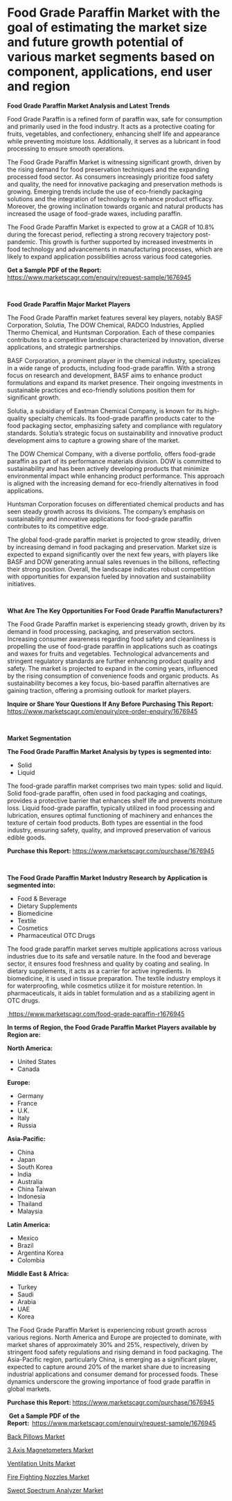 <p><h1>Food Grade Paraffin Market with the goal of estimating the market size and future growth potential of various market segments based on component, applications, end user and region</h1></p><p><strong>Food Grade Paraffin Market Analysis and Latest Trends</strong></p>
<p><p>Food Grade Paraffin is a refined form of paraffin wax, safe for consumption and primarily used in the food industry. It acts as a protective coating for fruits, vegetables, and confectionery, enhancing shelf life and appearance while preventing moisture loss. Additionally, it serves as a lubricant in food processing to ensure smooth operations.</p><p>The Food Grade Paraffin Market is witnessing significant growth, driven by the rising demand for food preservation techniques and the expanding processed food sector. As consumers increasingly prioritize food safety and quality, the need for innovative packaging and preservation methods is growing. Emerging trends include the use of eco-friendly packaging solutions and the integration of technology to enhance product efficacy. Moreover, the growing inclination towards organic and natural products has increased the usage of food-grade waxes, including paraffin.</p><p>The Food Grade Paraffin Market is expected to grow at a CAGR of 10.8% during the forecast period, reflecting a strong recovery trajectory post-pandemic. This growth is further supported by increased investments in food technology and advancements in manufacturing processes, which are likely to expand application possibilities across various food categories.</p></p>
<p><strong>Get a Sample PDF of the Report:&nbsp;</strong> <a href="https://www.marketscagr.com/enquiry/request-sample/1676945?utm_campaign=1179&utm_medium=2&utm_source=Github&utm_content=ia&utm_term=30092024&utm_id=food-grade-paraffin">https://www.marketscagr.com/enquiry/request-sample/1676945</a></p>
<p>&nbsp;</p>
<p><strong>Food Grade Paraffin Major Market Players</strong></p>
<p><p>The Food Grade Paraffin market features several key players, notably BASF Corporation, Solutia, The DOW Chemical, RADCO Industries, Applied Thermo Chemical, and Huntsman Corporation. Each of these companies contributes to a competitive landscape characterized by innovation, diverse applications, and strategic partnerships.</p><p>BASF Corporation, a prominent player in the chemical industry, specializes in a wide range of products, including food-grade paraffin. With a strong focus on research and development, BASF aims to enhance product formulations and expand its market presence. Their ongoing investments in sustainable practices and eco-friendly solutions position them for significant growth.</p><p>Solutia, a subsidiary of Eastman Chemical Company, is known for its high-quality specialty chemicals. Its food-grade paraffin products cater to the food packaging sector, emphasizing safety and compliance with regulatory standards. Solutia’s strategic focus on sustainability and innovative product development aims to capture a growing share of the market.</p><p>The DOW Chemical Company, with a diverse portfolio, offers food-grade paraffin as part of its performance materials division. DOW is committed to sustainability and has been actively developing products that minimize environmental impact while enhancing product performance. This approach is aligned with the increasing demand for eco-friendly alternatives in food applications.</p><p>Huntsman Corporation focuses on differentiated chemical products and has seen steady growth across its divisions. The company’s emphasis on sustainability and innovative applications for food-grade paraffin contributes to its competitive edge.</p><p>The global food-grade paraffin market is projected to grow steadily, driven by increasing demand in food packaging and preservation. Market size is expected to expand significantly over the next few years, with players like BASF and DOW generating annual sales revenues in the billions, reflecting their strong position. Overall, the landscape indicates robust competition with opportunities for expansion fueled by innovation and sustainability initiatives.</p></p>
<p>&nbsp;</p>
<p><strong>What Are The Key Opportunities For Food Grade Paraffin Manufacturers?</strong></p>
<p><p>The Food Grade Paraffin market is experiencing steady growth, driven by its demand in food processing, packaging, and preservation sectors. Increasing consumer awareness regarding food safety and cleanliness is propelling the use of food-grade paraffin in applications such as coatings and waxes for fruits and vegetables. Technological advancements and stringent regulatory standards are further enhancing product quality and safety. The market is projected to expand in the coming years, influenced by the rising consumption of convenience foods and organic products. As sustainability becomes a key focus, bio-based paraffin alternatives are gaining traction, offering a promising outlook for market players.</p></p>
<p><strong>Inquire or Share Your Questions If Any Before Purchasing This Report:</strong> <a href="https://www.marketscagr.com/enquiry/pre-order-enquiry/1676945?utm_campaign=1179&utm_medium=2&utm_source=Github&utm_content=ia&utm_term=30092024&utm_id=food-grade-paraffin">https://www.marketscagr.com/enquiry/pre-order-enquiry/1676945</a></p>
<p>&nbsp;</p>
<p><strong>Market Segmentation</strong></p>
<p><strong>The Food Grade Paraffin Market Analysis by types is segmented into:</strong></p>
<p><ul><li>Solid</li><li>Liquid</li></ul></p>
<p><p>The food-grade paraffin market comprises two main types: solid and liquid. Solid food-grade paraffin, often used in food packaging and coatings, provides a protective barrier that enhances shelf life and prevents moisture loss. Liquid food-grade paraffin, typically utilized in food processing and lubrication, ensures optimal functioning of machinery and enhances the texture of certain food products. Both types are essential in the food industry, ensuring safety, quality, and improved preservation of various edible goods.</p></p>
<p><strong>Purchase this Report:&nbsp;</strong><a href="https://www.marketscagr.com/purchase/1676945?utm_campaign=1179&utm_medium=2&utm_source=Github&utm_content=ia&utm_term=30092024&utm_id=food-grade-paraffin">https://www.marketscagr.com/purchase/1676945</a></p>
<p>&nbsp;</p>
<p><strong>The Food Grade Paraffin Market Industry Research by Application is segmented into:</strong></p>
<p><ul><li>Food & Beverage</li><li>Dietary Supplements</li><li>Biomedicine</li><li>Textile</li><li>Cosmetics</li><li>Pharmaceutical OTC Drugs</li></ul></p>
<p><p>The food grade paraffin market serves multiple applications across various industries due to its safe and versatile nature. In the food and beverage sector, it ensures food freshness and quality by coating and sealing. In dietary supplements, it acts as a carrier for active ingredients. In biomedicine, it is used in tissue preparation. The textile industry employs it for waterproofing, while cosmetics utilize it for moisture retention. In pharmaceuticals, it aids in tablet formulation and as a stabilizing agent in OTC drugs.</p></p>
<p><a href="https://www.marketscagr.com/food-grade-paraffin-r1676945?utm_campaign=1179&utm_medium=2&utm_source=Github&utm_content=ia&utm_term=30092024&utm_id=food-grade-paraffin">&nbsp;https://www.marketscagr.com/food-grade-paraffin-r1676945</a></p>
<p><strong>In terms of Region, the Food Grade Paraffin Market Players available by Region are:</strong></p>
<p>
    <p> <strong> North America: </strong>
        <ul>
            <li>United States</li>
            <li>Canada</li>
        </ul>
        </p> 
    <p> <strong> Europe: </strong>
        <ul>
            <li>Germany</li>
            <li>France</li>
            <li>U.K.</li>
            <li>Italy</li>
            <li>Russia</li>
        </ul>
        </p> 
    <p> <strong> Asia-Pacific: </strong>
        <ul>
            <li>China</li>
            <li>Japan</li>
            <li>South Korea</li>
            <li>India</li>
            <li>Australia</li>
            <li>China Taiwan</li>
            <li>Indonesia</li>
            <li>Thailand</li>
            <li>Malaysia</li>
        </ul>
        </p> 
    <p> <strong> Latin America: </strong>
        <ul>
            <li>Mexico</li>
            <li>Brazil</li>
            <li>Argentina Korea</li>
            <li>Colombia</li>
        </ul>
        </p> 
    <p> <strong> Middle East & Africa: </strong>
        <ul>
            <li>Turkey</li>
            <li>Saudi</li>
            <li>Arabia</li>
            <li>UAE</li>
            <li>Korea</li>
        </ul>
    </p>
    </p>
<p><p>The Food Grade Paraffin Market is experiencing robust growth across various regions. North America and Europe are projected to dominate, with market shares of approximately 30% and 25%, respectively, driven by stringent food safety regulations and rising demand in food packaging. The Asia-Pacific region, particularly China, is emerging as a significant player, expected to capture around 20% of the market share due to increasing industrial applications and consumer demand for processed foods. These dynamics underscore the growing importance of food grade paraffin in global markets.</p></p>
<p><strong>Purchase this Report: </strong><a href="https://www.marketscagr.com/purchase/1676945?utm_campaign=1179&utm_medium=2&utm_source=Github&utm_content=ia&utm_term=30092024&utm_id=food-grade-paraffin">https://www.marketscagr.com/purchase/1676945</a></p>
<p>&nbsp;<strong>Get a Sample PDF of the Report:&nbsp;&nbsp;</strong><a href="https://www.marketscagr.com/enquiry/request-sample/1676945?utm_campaign=1179&utm_medium=2&utm_source=Github&utm_content=ia&utm_term=30092024&utm_id=food-grade-paraffin">https://www.marketscagr.com/enquiry/request-sample/1676945</a></p>
<p><strong></strong></p>
<p><p><a href="https://www.linkedin.com/pulse/global-back-pillows-market-size-expected-reach-cagr-51-report-rzbef?utm_campaign=1179&utm_medium=2&utm_source=Github&utm_content=ia&utm_term=30092024&utm_id=food-grade-paraffin">Back Pillows Market</a></p><p><a href="https://issuu.com/reportprime-2/docs/3-axis-magnetometers-market-size-20_c3fdcf5ddee8a9?utm_campaign=1179&utm_medium=2&utm_source=Github&utm_content=ia&utm_term=30092024&utm_id=food-grade-paraffin">3 Axis Magnetometers Market</a></p><p><a href="https://www.linkedin.com/pulse/ventilation-units-industry-sector-new-technologies-market-0nmze?utm_campaign=1179&utm_medium=2&utm_source=Github&utm_content=ia&utm_term=30092024&utm_id=food-grade-paraffin">Ventilation Units Market</a></p><p><a href="https://www.linkedin.com/pulse/strategic-market-insights-global-fire-fighting-nozzles-2024-7pv2e?utm_campaign=1179&utm_medium=2&utm_source=Github&utm_content=ia&utm_term=30092024&utm_id=food-grade-paraffin">Fire Fighting Nozzles Market</a></p><p><a href="https://issuu.com/reportprime-2/docs/swept-spectrum-analyzer-market-size_ce83db4336da6d?utm_campaign=1179&utm_medium=2&utm_source=Github&utm_content=ia&utm_term=30092024&utm_id=food-grade-paraffin">Swept Spectrum Analyzer Market</a></p></p>